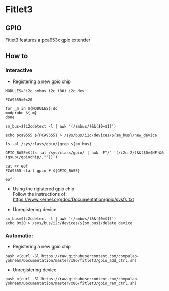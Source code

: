 # Fitlet3

## GPIO

Fitlet3 features a pca953x gpio extender

## How to

### Interactive

* Registering a new gpio chip
```
MODULES='i2c_smbus i2c_i80i i2c_dev'

PCA9555=0x20

for _m in ${MODULES};do
modprobe ${_m}
done

sm_bus=$(i2cdetect -l | awk '(/smbus/)&&($0=$1)')

echo pca9555 ${PCA9555} > /sys/bus/i2c/devices/${sm_bus}/new_device

ls -al /sys/class/gpio/|grep ${sm_bus} 

GPIO_BASE=$(ls -al /sys/class/gpio/ | awk -F"/" '(/i2c-2/)&&($0=$NF)&&(gsub(/gpiochip/,""))')

cat << eof
PCA9555 start gpio # ${GPIO_BASE}

eof
```

* Using the rigistered gpio chip<br>
Follow the instructions of: https://www.kernel.org/doc/Documentation/gpio/sysfs.txt


* Unregistering device
```
sm_bus=$(i2cdetect -l | awk '(/smbus/)&&($0=$1)')
echo 0x20 > /sys/bus/i2c/devices/${sm_bus}/delete_device
```

### Automatic:
* Registering a new gpio chip
```
bash <(curl -Sl https://raw.githubusercontent.com/compulab-yokneam/Documentation/master/x86/fitlet3/gpio_add_ctrl.sh)
```

* Unregistering device
```
bash <(curl -Sl https://raw.githubusercontent.com/compulab-yokneam/Documentation/master/x86/fitlet3/gpio_rem_ctrl.sh)
```
